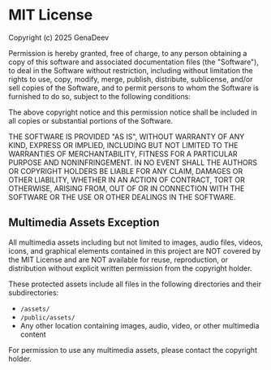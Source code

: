 # MIT License

Copyright (c) 2025 GenaDeev

Permission is hereby granted, free of charge, to any person obtaining a copy
of this software and associated documentation files (the "Software"), to deal
in the Software without restriction, including without limitation the rights
to use, copy, modify, merge, publish, distribute, sublicense, and/or sell
copies of the Software, and to permit persons to whom the Software is
furnished to do so, subject to the following conditions:

The above copyright notice and this permission notice shall be included in all
copies or substantial portions of the Software.

THE SOFTWARE IS PROVIDED "AS IS", WITHOUT WARRANTY OF ANY KIND, EXPRESS OR
IMPLIED, INCLUDING BUT NOT LIMITED TO THE WARRANTIES OF MERCHANTABILITY,
FITNESS FOR A PARTICULAR PURPOSE AND NONINFRINGEMENT. IN NO EVENT SHALL THE
AUTHORS OR COPYRIGHT HOLDERS BE LIABLE FOR ANY CLAIM, DAMAGES OR OTHER
LIABILITY, WHETHER IN AN ACTION OF CONTRACT, TORT OR OTHERWISE, ARISING FROM,
OUT OF OR IN CONNECTION WITH THE SOFTWARE OR THE USE OR OTHER DEALINGS IN THE
SOFTWARE.

## Multimedia Assets Exception

All multimedia assets including but not limited to images, audio files, videos, icons, and graphical elements contained in this project are NOT covered by the MIT License and are NOT available for reuse, reproduction, or distribution without explicit written permission from the copyright holder.

These protected assets include all files in the following directories and their subdirectories:
- `/assets/`
- `/public/assets/`
- Any other location containing images, audio, video, or other multimedia content

For permission to use any multimedia assets, please contact the copyright holder.